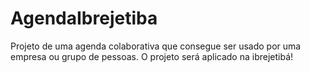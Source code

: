 # AgendaIbrejetiba
Projeto de uma agenda colaborativa que consegue ser usado por uma empresa ou grupo de pessoas. O projeto será aplicado na ibrejetibá!
